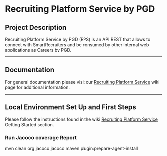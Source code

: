# Recruiting Platform Service by PGD

## Project Description

Recruiting Platform Service by PGD (RPS) is an API REST that allows to connect with SmartRecruiters and be consumed by other internal web applications as Careers by PGD.

----

## Documentation

For general documentation please visit our [Recruiting Platform Service](https://wiki.prodigious.com/display/IP/Recruiting+Platform+Service) wiki page for additional information.

----
## Local Environment Set Up and First Steps

Please follow the instructions found in the wiki [Recruiting Platform Service](https://wiki.prodigious.com/display/IP/Recruiting+Platform+Service#) Getting Started section.

### Run Jacoco coverage Report

mvn clean org.jacoco:jacoco.maven.plugin:prepare-agent-install 